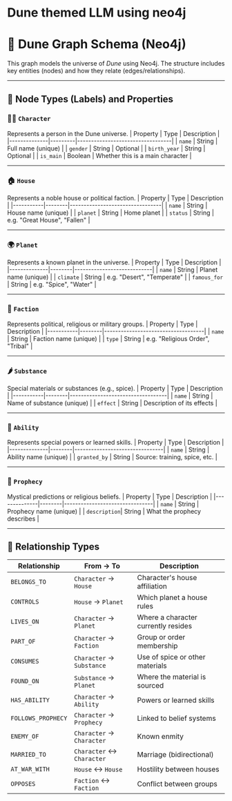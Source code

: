 # Dune themed LLM using neo4j




# 📘 Dune Graph Schema (Neo4j)

This graph models the universe of *Dune* using Neo4j. The structure includes key entities (nodes) and how they relate (edges/relationships).

---

## 🧱 Node Types (Labels) and Properties

### 🧍‍♂️ `Character`
Represents a person in the Dune universe.
| Property     | Type    | Description                      |
|--------------|---------|----------------------------------|
| `name`       | String  | Full name (unique)               |
| `gender`     | String  | Optional                         |
| `birth_year` | String  | Optional                         |
| `is_main`    | Boolean | Whether this is a main character |

---

### 🏠 `House`
Represents a noble house or political faction.
| Property  | Type   | Description                     |
|-----------|--------|---------------------------------|
| `name`    | String | House name (unique)             |
| `planet`  | String | Home planet                     |
| `status`  | String | e.g. "Great House", "Fallen"    |

---

### 🌍 `Planet`
Represents a known planet in the universe.
| Property     | Type   | Description                |
|--------------|--------|----------------------------|
| `name`       | String | Planet name (unique)       |
| `climate`    | String | e.g. "Desert", "Temperate" |
| `famous_for` | String | e.g. "Spice", "Water"      |

---

### 🧕 `Faction`
Represents political, religious or military groups.
| Property  | Type   | Description                        |
|-----------|--------|------------------------------------|
| `name`    | String | Faction name (unique)              |
| `type`    | String | e.g. "Religious Order", "Tribal"   |

---

### 🌶️ `Substance`
Special materials or substances (e.g., spice).
| Property  | Type   | Description                       |
|-----------|--------|-----------------------------------|
| `name`    | String | Name of substance (unique)        |
| `effect`  | String | Description of its effects        |

---

### 🧠 `Ability`
Represents special powers or learned skills.
| Property     | Type   | Description                    |
|--------------|--------|--------------------------------|
| `name`       | String | Ability name (unique)          |
| `granted_by` | String | Source: training, spice, etc.  |

---

### 📜 `Prophecy`
Mystical predictions or religious beliefs.
| Property     | Type   | Description                    |
|--------------|--------|--------------------------------|
| `name`       | String | Prophecy name (unique)         |
| `description`| String | What the prophecy describes     |

---

## 🔗 Relationship Types

| Relationship             | From → To             | Description                            |
|--------------------------|-----------------------|----------------------------------------|
| `BELONGS_TO`             | `Character` → `House` | Character's house affiliation          |
| `CONTROLS`               | `House` → `Planet`    | Which planet a house rules             |
| `LIVES_ON`               | `Character` → `Planet`| Where a character currently resides    |
| `PART_OF`                | `Character` → `Faction`| Group or order membership             |
| `CONSUMES`               | `Character` → `Substance`| Use of spice or other materials     |
| `FOUND_ON`               | `Substance` → `Planet`| Where the material is sourced          |
| `HAS_ABILITY`            | `Character` → `Ability`| Powers or learned skills              |
| `FOLLOWS_PROPHECY`       | `Character` → `Prophecy`| Linked to belief systems             |
| `ENEMY_OF`               | `Character` → `Character`| Known enmity                          |
| `MARRIED_TO`             | `Character` ↔ `Character`| Marriage (bidirectional)             |
| `AT_WAR_WITH`            | `House` ↔ `House`      | Hostility between houses               |
| `OPPOSES`                | `Faction` ↔ `Faction`  | Conflict between groups                |
